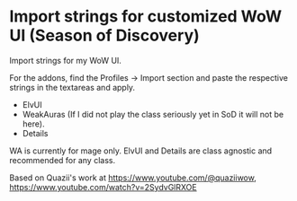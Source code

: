 # Import strings for customized WoW UI (Season of Discovery)
Import strings for my WoW UI.

For the addons, find the Profiles -> Import section and paste the respective strings in the textareas and apply.

- ElvUI
- WeakAuras (If I did not play the class seriously yet in SoD it will not be here).
- Details

WA is currently for mage only. ElvUI and Details are class agnostic and recommended for any class.

Based on Quazii's work at https://www.youtube.com/@quaziiwow, https://www.youtube.com/watch?v=2SydvGlRXOE
